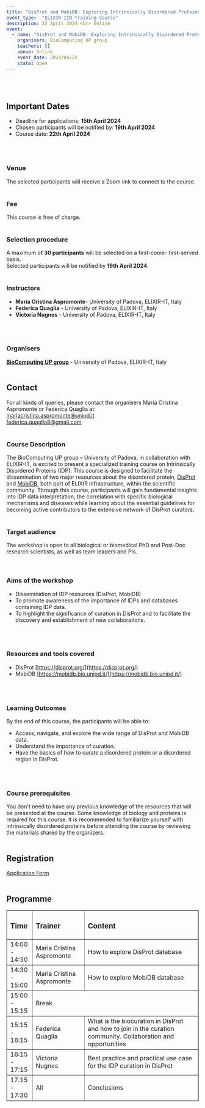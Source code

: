 ```yaml
---
title: "DisProt and MobiDB: Exploring Intrinsically Disordered Proteins and functional information"
event_type:  "ELIXIR IIB Training Course"
description: 22 April 2024 <br> Online
event:
  - name: "DisProt and MobiDB: Exploring Intrinsically Disordered Proteins and functional information"
    organisers: BioComputing UP group 
    teachers: []
    venue: Online
    event_date: 2024/04/22
    state: open
---
```


<!-- [{% include image.html file="/2022_and_older/elixir_banner_22novembre_blu.png" alt="elixir_banner_22novembre_blu" max-width="10" %}](https://bioinfo.medils.hr/) -->
<br>
<br>

## Important Dates 
- Deadline for applications: **15th April 2024**
- Chosen participants will be notified by: **19th April 2024**
- Course date: **22th April 2024**
<br>
<br>

### Venue
The selected participants will receive a Zoom link to connect to the course.
<br>
<br>

### Fee
This course is free of charge.
<br>
<br>

### Selection procedure
A maximum of **30 participants** will be selected on a first-come- first-served basis. <br>
Selected participants will be notified by **19th April 2024**.
<br>
<br>

### Instructors
- **Maria Cristina Aspromonte**- University of Padova, ELIXIR-IT, Italy
- **Federica Quaglia** - University of Padova, ELIXIR-IT, Italy
- **Victoria Nugnes** - University of Padova, ELIXIR-IT, Italy
<br>
<br>

### Organisers
**[BioComputing UP group](https://protein.bio.unipd.it/)** - University of Padova, ELIXIR-IT, Italy
<br>
<br>

## Contact
For all kinds of queries, please contact the organisers Maria Cristina Aspromonte or Federica Quaglia at:<br>
[mariacristina.aspromonte@unipd.it](mailto:mariacristina.aspromonte@unipd.it) <br>
[federica.quaglia8@gmail.com](federica.quaglia8@gmail.com)
<br>
<br>

### Course Description
The BioComputing UP group – University of Padova, in collaboration with ELIXIR-IT, is excited to present a specialized training course on Intrinsically Disordered Proteins (IDP). This course is designed to facilitate the dissemination of two major resources about the disordered protein, [DisProt](https://disprot.org/) and [MobiDB](https://mobidb.bio.unipd.it/), both part of ELIXIR infrastructure, within the scientific community. Through this course, participants will gain fundamental insights into IDP data interpretation, the correlation with specific biological mechanisms and diseases while learning about the essential guidelines for becoming active contributors to the extensive network of DisProt curators.
<br>
<br>

### Target audience
The workshop is open to all biological or biomedical PhD and Post-Doc research scientists, as well as team leaders and PIs.  
<br> 
<br>

### Aims of the workshop 
- Dissemination of IDP resources (DisProt, MobiDB)
- To promote awareness of the importance of IDPs and databases containing IDP data. 
- To highlight the significance of curation in DisProt and to facilitate the discovery and establishment of new collaborations.
<br> 
<br>

### Resources and tools covered
- DisProt [https://disprot.org/](https://disprot.org/)
- MobiDB [https://mobidb.bio.unipd.it/](https://mobidb.bio.unipd.it/)
<br> 
<br>

### Learning Outcomes
By the end of this course, the participants will be able to:
- Access, navigate, and explore the wide range of DisProt and MobiDB data.
- Understand the importance of curation.
- Have the basics of how to curate a disordered protein or a disordered region in DisProt.
<br> 
<br>

### Course prerequisites
You don't need to have any previous knowledge of the resources that will be presented at the course.
Some knowledge of biology and proteins is required for this course. It is recommended to familiarize yourself with intrinsically disordered proteins before attending the course by reviewing the materials shared by the organizers. 
<br>
<br>

## Registration 
[Application Form](https://forms.gle/zcByvnMXuMV1Tqi79)
<br>
<br>


## Programme
<table border="1" width="600">
<tr>
   <td height="50" width="50"><h3>Time</h3></td>
   <td height="50"><h3>Trainer</h3></td>
   <td height="50"><h3>Content</h3></td>
</tr>
<tr>
   <td height="50" width="50">14:00 - 14:30</td>
   <td height="50">Maria Cristina Aspromonte</td>
   <td height="50">How to explore DisProt database</td>
</tr>
<tr>
   <td height="50" width="50">14:30 - 15:00</td>
   <td height="50">Maria Cristina Aspromonte</td>
   <td height="50">How to explore MobiDB database</td>
</tr>
<tr>
   <td height="50" width="50">15:00 - 15:15</td>
   <td colspan="2">Break</td>
</tr>
<tr>
   <td height="50" width="50">15:15 - 16:15</td>
   <td height="50">Federica Quaglia</td>
   <td height="50">What is the biocuration in DisProt and how to join in the curation community. Collaboration and opportunities</td>
</tr>
<tr>
   <td height="50" width="50">16:15 - 17:15</td>
   <td height="50">Victoria Nugnes</td>
   <td height="50">Best practice and practical use case for the IDP curation in DisProt</td>
</tr>
  <tr>
   <td height="50" width="50">17:15 - 17:30</td>
   <td height="50">All</td>
   <td height="50">Conclusions</td>
</tr>
</table>
<br>





